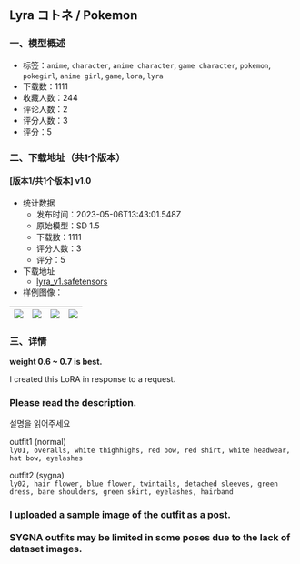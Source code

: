 ## Lyra コトネ / Pokemon
### 一、模型概述

- 标签：`anime`, `character`, `anime character`, `game character`, `pokemon`, `pokegirl`, `anime girl`, `game`, `lora`, `lyra`
- 下载数：1111
- 收藏人数：244
- 评论人数：2
- 评分人数：3
- 评分：5

### 二、下载地址（共1个版本）

#### [版本1/共1个版本] v1.0

- 统计数据
  - 发布时间：2023-05-06T13:43:01.548Z
  - 原始模型：SD 1.5
  - 下载数：1111
  - 评分人数：3
  - 评分：5
- 下载地址
  - [lyra_v1.safetensors](https://civitai.com/api/download/models/63947)
- 样例图像：

| <img src="https://image.civitai.com/xG1nkqKTMzGDvpLrqFT7WA/5965784f-bd37-477e-a9df-5a313323934e/width=450/705906.jpeg" /> | <img src="https://image.civitai.com/xG1nkqKTMzGDvpLrqFT7WA/f13469a4-f1ae-4ab0-aaa2-1a5663dd2724/width=450/705912.jpeg" /> | <img src="https://image.civitai.com/xG1nkqKTMzGDvpLrqFT7WA/1e45c73d-55cb-4559-987b-67c6d299063e/width=450/705908.jpeg" /> | <img src="https://image.civitai.com/xG1nkqKTMzGDvpLrqFT7WA/c21f3f61-0b0c-4c80-a1cc-beb9293ae314/width=450/705907.jpeg" /> |
| ---- | ---- | ---- | ---- |


### 三、详情
<p><strong>weight 0.6 ~ 0.7 is best.</strong></p><p>I created this LoRA in response to a request.</p><p></p><h3>Please read the description.</h3><p>설명을 읽어주세요</p><p></p><p>outfit1 (normal)<br /><code>ly01, overalls, white thighhighs, red bow, red shirt, white headwear, hat bow, eyelashes</code></p><p></p><p>outfit2 (sygna)<br /><code>ly02, hair flower, blue flower, twintails, detached sleeves, green dress, bare shoulders, green skirt, eyelashes, hairband</code></p><p></p><h3>I uploaded a sample image of the outfit as a post.<br /><br />SYGNA outfits may be limited in some poses due to the lack of dataset images.</h3>